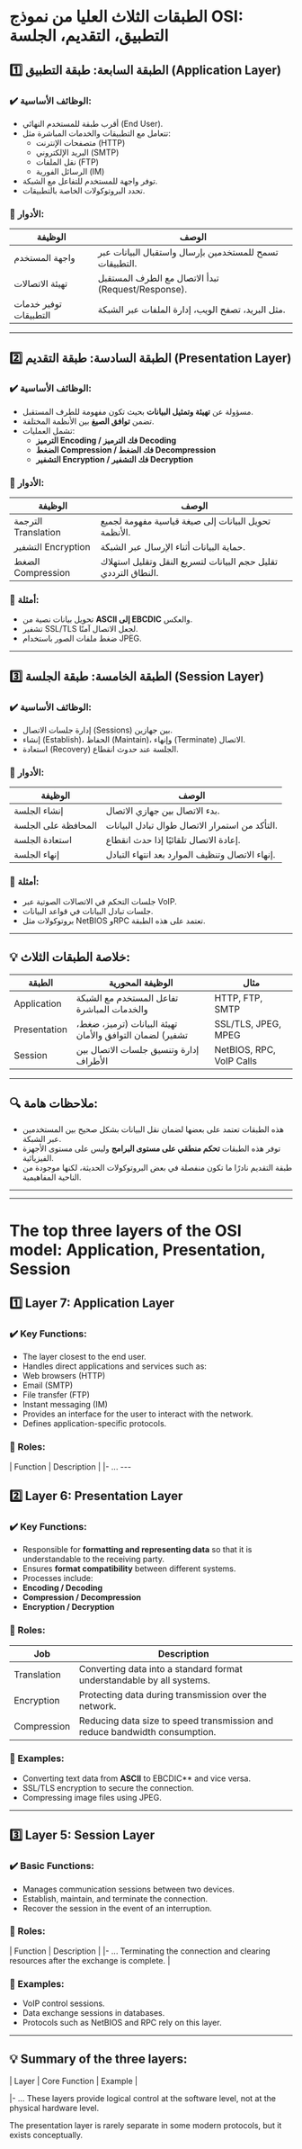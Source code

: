 # الطبقات الثلاث العليا من نموذج OSI: التطبيق، التقديم، الجلسة

## 1️⃣ الطبقة السابعة: طبقة التطبيق (Application Layer)

### ✔️ الوظائف الأساسية:
- أقرب طبقة للمستخدم النهائي (End User).
- تتعامل مع التطبيقات والخدمات المباشرة مثل:
  - متصفحات الإنترنت (HTTP)
  - البريد الإلكتروني (SMTP)
  - نقل الملفات (FTP)
  - الرسائل الفورية (IM)
- توفر واجهة للمستخدم للتفاعل مع الشبكة.
- تحدد البروتوكولات الخاصة بالتطبيقات.

### 🎯 الأدوار:
| الوظيفة                  | الوصف                                               |
|-------------------------|----------------------------------------------------|
| واجهة المستخدم           | تسمح للمستخدمين بإرسال واستقبال البيانات عبر التطبيقات. |
| تهيئة الاتصالات           | تبدأ الاتصال مع الطرف المستقبل (Request/Response).    |
| توفير خدمات التطبيقات    | مثل البريد، تصفح الويب، إدارة الملفات عبر الشبكة.       |

---

## 2️⃣ الطبقة السادسة: طبقة التقديم (Presentation Layer)

### ✔️ الوظائف الأساسية:
- مسؤولة عن **تهيئة وتمثيل البيانات** بحيث تكون مفهومة للطرف المستقبل.
- تضمن **توافق الصيغ** بين الأنظمة المختلفة.
- تشمل العمليات:
  - **الترميز Encoding / فك الترميز Decoding**
  - **الضغط Compression / فك الضغط Decompression**
  - **التشفير Encryption / فك التشفير Decryption**

### 🎯 الأدوار:
| الوظيفة              | الوصف                                                       |
|---------------------|------------------------------------------------------------|
| الترجمة Translation | تحويل البيانات إلى صيغة قياسية مفهومة لجميع الأنظمة.            |
| التشفير Encryption  | حماية البيانات أثناء الإرسال عبر الشبكة.                      |
| الضغط Compression  | تقليل حجم البيانات لتسريع النقل وتقليل استهلاك النطاق الترددي. |

### 📌 أمثلة:
- تحويل بيانات نصية من **ASCII إلى EBCDIC** والعكس.
- تشفير SSL/TLS لجعل الاتصال آمنًا.
- ضغط ملفات الصور باستخدام JPEG.

---

## 3️⃣ الطبقة الخامسة: طبقة الجلسة (Session Layer)

### ✔️ الوظائف الأساسية:
- إدارة جلسات الاتصال (Sessions) بين جهازين.
- إنشاء (Establish)، الحفاظ (Maintain)، وإنهاء (Terminate) الاتصال.
- استعادة (Recovery) الجلسة عند حدوث انقطاع.

### 🎯 الأدوار:
| الوظيفة                     | الوصف                                                  |
|----------------------------|-------------------------------------------------------|
| إنشاء الجلسة                | بدء الاتصال بين جهازي الاتصال.                          |
| المحافظة على الجلسة         | التأكد من استمرار الاتصال طوال تبادل البيانات.            |
| استعادة الجلسة              | إعادة الاتصال تلقائيًا إذا حدث انقطاع.                    |
| إنهاء الجلسة                | إنهاء الاتصال وتنظيف الموارد بعد انتهاء التبادل.            |

### 📌 أمثلة:
- جلسات التحكم في الاتصالات الصوتية عبر VoIP.
- جلسات تبادل البيانات في قواعد البيانات.
- بروتوكولات مثل NetBIOS وRPC تعتمد على هذه الطبقة.

---

## 💡 خلاصة الطبقات الثلاث:

| الطبقة       | الوظيفة المحورية                                      | مثال                      |
|-------------|-------------------------------------------------------|--------------------------|
| Application | تفاعل المستخدم مع الشبكة والخدمات المباشرة              | HTTP, FTP, SMTP           |
| Presentation| تهيئة البيانات (ترميز، ضغط، تشفير) لضمان التوافق والأمان | SSL/TLS, JPEG, MPEG       |
| Session     | إدارة وتنسيق جلسات الاتصال بين الأطراف                 | NetBIOS, RPC, VoIP Calls  |

---

## 🔍 ملاحظات هامة:
- هذه الطبقات تعتمد على بعضها لضمان نقل البيانات بشكل صحيح بين المستخدمين عبر الشبكة.
- توفر هذه الطبقات **تحكم منطقي على مستوى البرامج** وليس على مستوى الأجهزة الفيزيائية.
- طبقة التقديم نادرًا ما تكون منفصلة في بعض البروتوكولات الحديثة، لكنها موجودة من الناحية المفاهيمية.


---

---

# The top three layers of the OSI model: Application, Presentation, Session

## 1️⃣ Layer 7: Application Layer

### ✔️ Key Functions:
- The layer closest to the end user.
- Handles direct applications and services such as:
- Web browsers (HTTP)
- Email (SMTP)
- File transfer (FTP)
- Instant messaging (IM)
- Provides an interface for the user to interact with the network.
- Defines application-specific protocols.

### 🎯 Roles:
| Function | Description |
|- ... ---

## 2️⃣ Layer 6: Presentation Layer

### ✔️ Key Functions:
- Responsible for **formatting and representing data** so that it is understandable to the receiving party.
- Ensures **format compatibility** between different systems.
- Processes include:
- **Encoding / Decoding**
- **Compression / Decompression**
- **Encryption / Decryption**

### 🎯 Roles:
| Job | Description |
|-----|-----------------------------------------------------------------------------|
| Translation | Converting data into a standard format understandable by all systems. |
| Encryption | Protecting data during transmission over the network. |
| Compression | Reducing data size to speed transmission and reduce bandwidth consumption. |

### 📌 Examples:
- Converting text data from **ASCII** to EBCDIC** and vice versa.
- SSL/TLS encryption to secure the connection.
- Compressing image files using JPEG.

---
## 3️⃣ Layer 5: Session Layer

### ✔️ Basic Functions:
- Manages communication sessions between two devices.
- Establish, maintain, and terminate the connection.
- Recover the session in the event of an interruption.

### 🎯 Roles:
| Function | Description |
|- ... Terminating the connection and clearing resources after the exchange is complete. |

### 📌 Examples:
- VoIP control sessions.
- Data exchange sessions in databases.
- Protocols such as NetBIOS and RPC rely on this layer.

---
## 💡 Summary of the three layers:

| Layer | Core Function | Example |

|- ... These layers provide logical control at the software level, not at the physical hardware level.

The presentation layer is rarely separate in some modern protocols, but it exists conceptually.